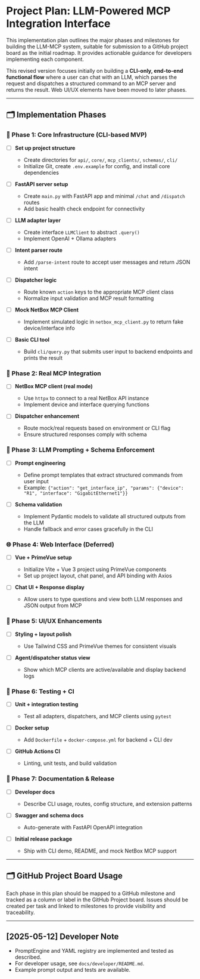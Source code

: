# Project Plan: LLM-Powered MCP Integration Interface

This implementation plan outlines the major phases and milestones for building the LLM-MCP system, suitable for submission to a GitHub project board as the initial roadmap. It provides actionable guidance for developers implementing each component.

This revised version focuses initially on building a **CLI-only, end-to-end functional flow** where a user can chat with an LLM, which parses the request and dispatches a structured command to an MCP server and returns the result. Web UI/UX elements have been moved to later phases.

---

## 🗂️ Implementation Phases

### 🧱 Phase 1: Core Infrastructure (CLI-based MVP)

* [ ] **Set up project structure**

  * Create directories for `api/`, `core/`, `mcp_clients/`, `schemas/`, `cli/`
  * Initialize Git, create `.env.example` for config, and install core dependencies
* [ ] **FastAPI server setup**

  * Create `main.py` with FastAPI app and minimal `/chat` and `/dispatch` routes
  * Add basic health check endpoint for connectivity
* [ ] **LLM adapter layer**

  * Create interface `LLMClient` to abstract `.query()`
  * Implement OpenAI + Ollama adapters
* [ ] **Intent parser route**

  * Add `/parse-intent` route to accept user messages and return JSON intent
* [ ] **Dispatcher logic**

  * Route known `action` keys to the appropriate MCP client class
  * Normalize input validation and MCP result formatting
* [ ] **Mock NetBox MCP Client**

  * Implement simulated logic in `netbox_mcp_client.py` to return fake device/interface info
* [ ] **Basic CLI tool**

  * Build `cli/query.py` that submits user input to backend endpoints and prints the result

### 🔗 Phase 2: Real MCP Integration

* [ ] **NetBox MCP client (real mode)**

  * Use `httpx` to connect to a real NetBox API instance
  * Implement device and interface querying functions
* [ ] **Dispatcher enhancement**

  * Route mock/real requests based on environment or CLI flag
  * Ensure structured responses comply with schema

### 💬 Phase 3: LLM Prompting + Schema Enforcement

* [ ] **Prompt engineering**

  * Define prompt templates that extract structured commands from user input
  * Example: `{"action": "get_interface_ip", "params": {"device": "R1", "interface": "GigabitEthernet1"}}`
* [ ] **Schema validation**

  * Implement Pydantic models to validate all structured outputs from the LLM
  * Handle fallback and error cases gracefully in the CLI

### 🌐 Phase 4: Web Interface (Deferred)

* [ ] **Vue + PrimeVue setup**

  * Initialize Vite + Vue 3 project using PrimeVue components
  * Set up project layout, chat panel, and API binding with Axios
* [ ] **Chat UI + Response display**

  * Allow users to type questions and view both LLM responses and JSON output from MCP

### 🎨 Phase 5: UI/UX Enhancements

* [ ] **Styling + layout polish**

  * Use Tailwind CSS and PrimeVue themes for consistent visuals
* [ ] **Agent/dispatcher status view**

  * Show which MCP clients are active/available and display backend logs

### 🧪 Phase 6: Testing + CI

* [ ] **Unit + integration testing**

  * Test all adapters, dispatchers, and MCP clients using `pytest`
* [ ] **Docker setup**

  * Add `Dockerfile` + `docker-compose.yml` for backend + CLI dev
* [ ] **GitHub Actions CI**

  * Linting, unit tests, and build validation

### 🚀 Phase 7: Documentation & Release

* [ ] **Developer docs**

  * Describe CLI usage, routes, config structure, and extension patterns
* [ ] **Swagger and schema docs**

  * Auto-generate with FastAPI OpenAPI integration
* [ ] **Initial release package**

  * Ship with CLI demo, README, and mock NetBox MCP support

---

## 🗂️ GitHub Project Board Usage

Each phase in this plan should be mapped to a GitHub milestone and tracked as a column or label in the GitHub Project board. Issues should be created per task and linked to milestones to provide visibility and traceability.

---

## [2025-05-12] Developer Note

- PromptEngine and YAML registry are implemented and tested as described.
- For developer usage, see `docs/developer/README.md`.
- Example prompt output and tests are available.
